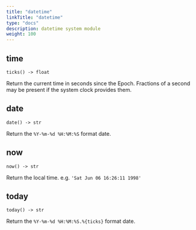```yaml
---
title: "datetime"
linkTitle: "datetime"
type: "docs"
description: datetime system module
weight: 100
---
```

## time

`ticks() -> float`

Return the current time in seconds since the Epoch. Fractions of a second may be present if the system clock provides them.

## date

`date() -> str`

Return the `%Y-%m-%d %H:%M:%S` format date.

## now

`now() -> str`

Return the local time. e.g. `'Sat Jun 06 16:26:11 1998'`

## today

`today() -> str`

Return the `%Y-%m-%d %H:%M:%S.%{ticks}` format date.
